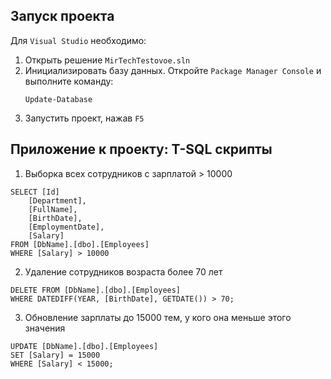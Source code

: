 ﻿## Запуск проекта
Для `Visual Studio` необходимо:
1. Открыть решение `MirTechTestovoe.sln`
2. Инициализировать базу данных. Откройте `Package Manager Console` и выполните команду:
   ```
   Update-Database
   ```
3. Запустить проект, нажав `F5`

## Приложение к проекту: T-SQL скрипты

1. Выборка всех сотрудников с зарплатой > 10000
```tsql
SELECT [Id]
	[Department],
	[FullName],
	[BirthDate],
	[EmploymentDate],
	[Salary]
FROM [DbName].[dbo].[Employees]
WHERE [Salary] > 10000
```
2. Удаление сотрудников возраста более 70 лет
```tsql
DELETE FROM [DbName].[dbo].[Employees]
WHERE DATEDIFF(YEAR, [BirthDate], GETDATE()) > 70;
```
3. Обновление зарплаты до 15000 тем, у кого она меньше этого значения
```tsql
UPDATE [DbName].[dbo].[Employees]
SET [Salary] = 15000
WHERE [Salary] < 15000;
```
